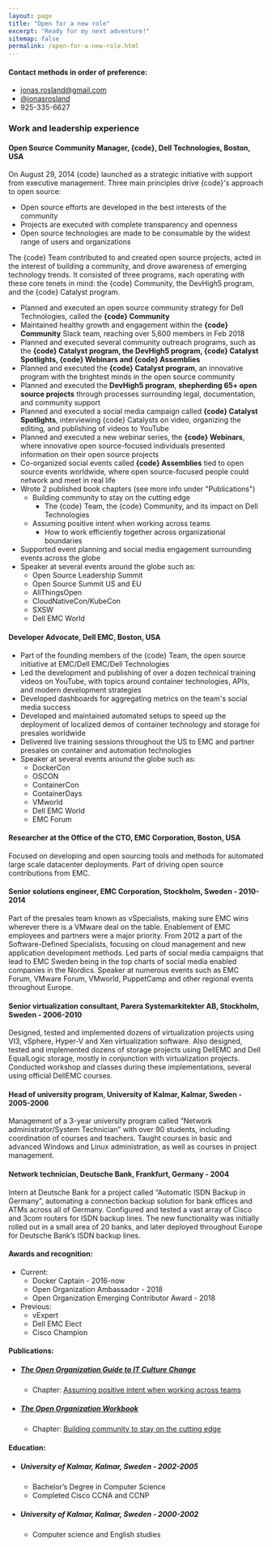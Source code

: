 ```yaml
---
layout: page
title: "Open for a new role"
excerpt: "Ready for my next adventure!"
sitemap: false
permalink: /open-for-a-new-role.html
---  
```


#### Contact methods in order of preference:
 - [jonas.rosland@gmail.com](mailto:jonas.rosland@gmail.com)
 - [@jonasrosland](https://twitter.com/jonasrosland)
 - 925-335-6627

### Work and leadership experience

#### Open Source Community Manager, {code}, Dell Technologies, Boston, USA
On August 29, 2014 {code} launched as a strategic initiative with support from executive management. Three main principles drive {code}'s approach to open source:

- Open source efforts are developed in the best interests of the community
- Projects are executed with complete transparency and openness
- Open source technologies are made to be consumable by the widest range of users and organizations

The {code} Team contributed to and created open source projects, acted in the interest of building a community, and drove awareness of emerging technology trends. It consisted of three programs, each operating with these core tenets in mind: the {code} Community, the DevHigh5 program, and the {code} Catalyst program.

 - Planned and executed an open source community strategy for Dell Technologies, called the **{code} Community**
 - Maintained healthy growth and engagement within the **{code} Community** Slack team, reaching over 5,600 members in Feb 2018
 - Planned and executed several community outreach programs, such as the **{code} Catalyst program, the DevHigh5 program, {code} Catalyst Spotlights, {code} Webinars and {code} Assemblies**
 - Planned and executed the **{code} Catalyst program**, an innovative program with the brightest minds in the open source community
 - Planned and executed the **DevHigh5 program**, **shepherding 65+ open source projects** through processes surrounding legal, documentation, and community support
 - Planned and executed a social media campaign called **{code} Catalyst Spotlights**, interviewing {code} Catalysts on video, organizing the editing, and publishing of videos to YouTube
 - Planned and executed a new webinar series, the **{code} Webinars**, where innovative open source-focused individuals presented information on their open source projects
 - Co-organized social events called **{code} Assemblies** tied to open source events worldwide, where open source-focused people could network and meet in real life
 - Wrote 2 published book chapters (see more info under "Publications")
   - Building community to stay on the cutting edge
     - The {code} Team, the {code} Community, and its impact on Dell Technologies
   - Assuming positive intent when working across teams
     - How to work efficiently together across organizational boundaries
 - Supported event planning and social media engagement surrounding events across the globe
 - Speaker at several events around the globe such as:
   - Open Source Leadership Summit
   - Open Source Summit US and EU
   - AllThingsOpen
   - CloudNativeCon/KubeCon
   - SXSW
   - Dell EMC World

#### Developer Advocate, Dell EMC, Boston, USA
 - Part of the founding members of the {code} Team, the open source initiative at EMC/Dell EMC/Dell Technologies
 - Led the development and publishing of over a dozen technical training videos on YouTube, with topics around container technologies, APIs, and modern development strategies
 - Developed dashboards for aggregating metrics on the team's social media success
 - Developed and maintained automated setups to speed up the deployment of localized demos of container technology and storage for presales worldwide
 - Delivered live training sessions throughout the US to EMC and partner presales on container and automation technologies
 - Speaker at several events around the globe such as:
   - DockerCon
   - OSCON
   - ContainerCon
   - ContainerDays
   - VMworld
   - Dell EMC World
   - EMC Forum

#### Researcher at the Office of the CTO, EMC Corporation, Boston, USA

Focused on developing and open sourcing tools and methods for automated large scale datacenter deployments. Part of driving open source contributions from EMC.

#### Senior solutions engineer, EMC Corporation, Stockholm, Sweden - 2010-2014

Part of the presales team known as vSpecialists, making sure EMC wins wherever there is a VMware deal on the table. Enablement of EMC employees and partners were a major priority. From 2012 a part of the Software-Defined Specialists, focusing on cloud management and new application development methods. Led parts of social media campaigns that lead to EMC Sweden being in the top charts of social media enabled companies in the Nordics. Speaker at numerous events such as EMC Forum, VMware Forum, VMworld, PuppetCamp and other regional events throughout Europe.

#### Senior virtualization consultant, Parera Systemarkitekter AB, Stockholm, Sweden - 2006-2010

Designed, tested and implemented dozens of virtualization projects using VI3, vSphere, Hyper-V and Xen virtualization software. Also designed, tested and implemented dozens of storage projects using DellEMC and Dell EqualLogic storage, mostly in conjunction with virtualization projects. Conducted workshop and classes during these implementations, several using official DellEMC courses.

#### Head of university program, University of Kalmar, Kalmar, Sweden - 2005-2006

Management of a 3-year university program called “Network administrator/System Technician” with over 90 students, including coordination of courses and teachers. Taught courses in basic and advanced Windows and Linux administration, as well as courses in project management.

#### Network technician, Deutsche Bank, Frankfurt, Germany - 2004

Intern at Deutsche Bank for a project called “Automatic ISDN Backup in Germany”, automating a connection backup solution for bank offices and ATMs across all of Germany. Configured and tested a vast array of Cisco and 3com routers for ISDN backup lines. The new functionality was initially rolled out in a small area of 20 banks, and later deployed throughout Europe for Deutsche Bank’s ISDN backup lines.

#### Awards and recognition:

 - Current:
   - Docker Captain - 2016-now
   - Open Organization Ambassador - 2018
   - Open Organization Emerging Contributor Award - 2018
 - Previous:
   - vExpert
   - Dell EMC Elect
   - Cisco Champion

#### Publications:
 - ##### [The Open Organization Guide to IT Culture Change](https://opensource.com/open-organization/resources/culture-change)
   - Chapter: [Assuming positive intent when working across teams](https://opensource.com/open-organization/17/7/communicate-teams-tips)

 - ##### [The Open Organization Workbook](https://opensource.com/open-organization/resources/workbook)
   - Chapter: [Building community to stay on the cutting edge](https://opensource.com/open-organization/17/12/building-code-community)

#### Education:
 - ##### University of Kalmar, Kalmar, Sweden - 2002-2005
   - Bachelor’s Degree in Computer Science
   - Completed Cisco CCNA and CCNP

 - ##### University of Kalmar, Kalmar, Sweden - 2000-2002
   - Computer science and English studies
